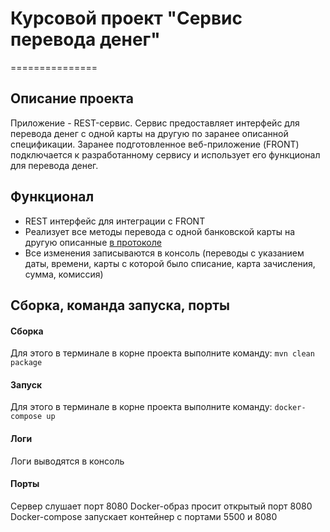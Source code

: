 # Курсовой проект "Сервис перевода денег"
===============

## Описание проекта
Приложение - REST-сервис. Сервис предоставляет интерфейс для перевода денег с одной карты на другую
по заранее описанной спецификации. Заранее подготовленное веб-приложение (FRONT) подключается к разработанному сервису
и использует его функционал для перевода денег.

## Функционал
* REST интерфейс для интеграции с FRONT
* Реализует все методы перевода с одной банковской карты на другую описанные
  [в протоколе](https://github.com/netology-code/jd-homeworks/blob/master/diploma/MoneyTransferServiceSpecification.yaml)
* Все изменения записываются в консоль (переводы с указанием даты, времени,
  карты с которой было списание, карта зачисления, сумма, комиссия)

## Сборка, команда запуска, порты

#### Сборка

Для этого в терминале в корне проекта выполните команду: `mvn clean package`

#### Запуск
Для этого в терминале в корне проекта выполните команду: `docker-compose up`

#### Логи
Логи выводятся в консоль

#### Порты
Сервер слушает порт 8080
Docker-образ просит открытый порт 8080
Docker-compose запускает контейнер с портами 5500 и 8080
